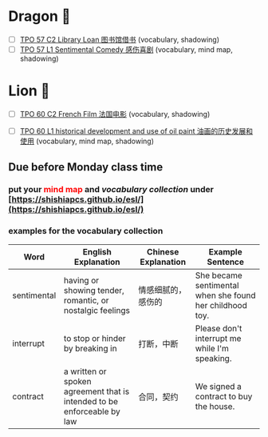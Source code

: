 
# Dragon 🐲
- [ ] [TPO 57 C2 Library Loan 图书馆借书](https://top.zhan.com/toefl/listen/review-2365-13.html?article_id=2365) (vocabulary, shadowing)
- [ ] [TPO 57 L1 Sentimental Comedy 感伤喜剧](https://top.zhan.com/toefl/listen/review-2363-13.html?article_id=2363) (vocabulary, mind map, shadowing)

# Lion 🦁️
- [ ] [TPO 60 C2 French Film 法国电影](https://top.zhan.com/toefl/listen/review-2543-13.html?article_id=2543) (vocabulary, shadowing)
- [ ] [TPO 60 L1 historical development and use of oil paint 油画的历史发展和使用](https://top.zhan.com/toefl/listen/review-2541-13.html?article_id=2541) (vocabulary, mind map, shadowing)


## Due before Monday class time

### put your <span style="color:red;">mind map</span> and _vocabulary collection_ under [https://shishiapcs.github.io/esl/](https://shishiapcs.github.io/esl/) 

### examples for the vocabulary collection 

| Word | English Explanation | Chinese Explanation | Example Sentence |
| --- | --- | --- | --- |
| sentimental | having or showing tender, romantic, or nostalgic feelings | 情感细腻的，感伤的 | She became sentimental when she found her childhood toy. |
| interrupt | to stop or hinder by breaking in | 打断，中断 | Please don't interrupt me while I'm speaking. |
| contract | a written or spoken agreement that is intended to be enforceable by law | 合同，契约 | We signed a contract to buy the house. |
